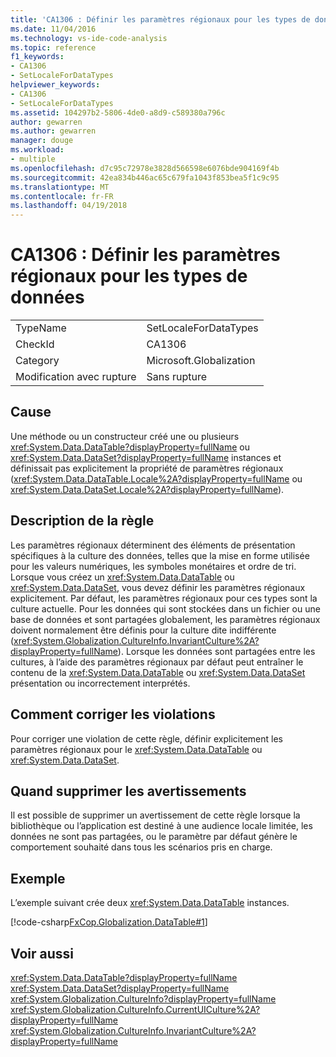 ```yaml
---
title: 'CA1306 : Définir les paramètres régionaux pour les types de données'
ms.date: 11/04/2016
ms.technology: vs-ide-code-analysis
ms.topic: reference
f1_keywords:
- CA1306
- SetLocaleForDataTypes
helpviewer_keywords:
- CA1306
- SetLocaleForDataTypes
ms.assetid: 104297b2-5806-4de0-a8d9-c589380a796c
author: gewarren
ms.author: gewarren
manager: douge
ms.workload:
- multiple
ms.openlocfilehash: d7c95c72978e3828d566598e6076bde904169f4b
ms.sourcegitcommit: 42ea834b446ac65c679fa1043f853bea5f1c9c95
ms.translationtype: MT
ms.contentlocale: fr-FR
ms.lasthandoff: 04/19/2018
---
```

# <a name="ca1306-set-locale-for-data-types"></a>CA1306 : Définir les paramètres régionaux pour les types de données
|||
|-|-|
|TypeName|SetLocaleForDataTypes|
|CheckId|CA1306|
|Category|Microsoft.Globalization|
|Modification avec rupture|Sans rupture|

## <a name="cause"></a>Cause
 Une méthode ou un constructeur créé une ou plusieurs <xref:System.Data.DataTable?displayProperty=fullName> ou <xref:System.Data.DataSet?displayProperty=fullName> instances et définissait pas explicitement la propriété de paramètres régionaux (<xref:System.Data.DataTable.Locale%2A?displayProperty=fullName> ou <xref:System.Data.DataSet.Locale%2A?displayProperty=fullName>).

## <a name="rule-description"></a>Description de la règle
 Les paramètres régionaux déterminent des éléments de présentation spécifiques à la culture des données, telles que la mise en forme utilisée pour les valeurs numériques, les symboles monétaires et ordre de tri. Lorsque vous créez un <xref:System.Data.DataTable> ou <xref:System.Data.DataSet>, vous devez définir les paramètres régionaux explicitement. Par défaut, les paramètres régionaux pour ces types sont la culture actuelle. Pour les données qui sont stockées dans un fichier ou une base de données et sont partagées globalement, les paramètres régionaux doivent normalement être définis pour la culture dite indifférente (<xref:System.Globalization.CultureInfo.InvariantCulture%2A?displayProperty=fullName>). Lorsque les données sont partagées entre les cultures, à l’aide des paramètres régionaux par défaut peut entraîner le contenu de la <xref:System.Data.DataTable> ou <xref:System.Data.DataSet> présentation ou incorrectement interprétés.

## <a name="how-to-fix-violations"></a>Comment corriger les violations
 Pour corriger une violation de cette règle, définir explicitement les paramètres régionaux pour le <xref:System.Data.DataTable> ou <xref:System.Data.DataSet>.

## <a name="when-to-suppress-warnings"></a>Quand supprimer les avertissements
 Il est possible de supprimer un avertissement de cette règle lorsque la bibliothèque ou l’application est destiné à une audience locale limitée, les données ne sont pas partagées, ou le paramètre par défaut génère le comportement souhaité dans tous les scénarios pris en charge.

## <a name="example"></a>Exemple
 L’exemple suivant crée deux <xref:System.Data.DataTable> instances.

 [!code-csharp[FxCop.Globalization.DataTable#1](../code-quality/codesnippet/CSharp/ca1306-set-locale-for-data-types_1.cs)]

## <a name="see-also"></a>Voir aussi
 <xref:System.Data.DataTable?displayProperty=fullName> <xref:System.Data.DataSet?displayProperty=fullName> <xref:System.Globalization.CultureInfo?displayProperty=fullName> <xref:System.Globalization.CultureInfo.CurrentUICulture%2A?displayProperty=fullName> <xref:System.Globalization.CultureInfo.InvariantCulture%2A?displayProperty=fullName>